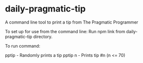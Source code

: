 # daily-pragmatic-tip
A command line tool to print a tip from The Pragmatic Programmer

To set up for use from the command line: 
Run npm link from daily-pragmatic-tip directory. 

To run command:

pptip - Randomly prints a tip
pptip n - Prints tip #n (n <= 70)
